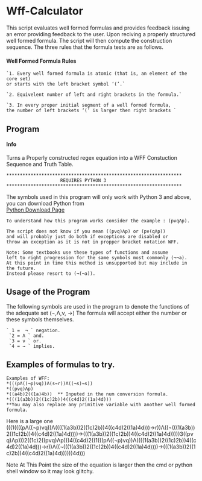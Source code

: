 # Wff-Calculator

This script evaluates well formed formulas and provides feedback issuing an error providing feedback to the user. 
Upon reciving a properly structured well formed formula. The script will then compute the construction sequence.
The three rules that the formula tests are as follows.

#### Well Formed Formula Rules
````
`1. Every well formed formula is atomic (that is, an element of the core set)
or starts with the left bracket symbol ‘(’.`

`2. Equivelent number of left and right brackets in the formula.`

`3. In every proper initial segment of a well formed formula, 
the number of left brackets ‘(’ is larger then right brackets `
````

## Program 
#### Info
Turns a Properly constructed regex equation into a WFF Constuction Sequence and Truth Table. 
````
*****************************************************************
                    REQUIRES PYTHON 3 
*****************************************************************
````
The symbols used in this program will only work with Python 3 
and above, you can download Python from  
[Python Download Page](https://www.python.org/downloads/)
````
To understand how this program works consider the example : (pνqΛp). 

The script does not know if you mean ((pνq)Λp) or (pν(qΛp)) 
and will probably just do both if exceptions are disabled or 
throw an exception as it is not in propper bracket notation WFF. 

Note: Some textbooks use these types of functions and assume 
left to right progression for the same symbols most commonly (¬¬a).
At this point in time this method is unsupported but may include in the future. 
Instead please resort to (¬(¬a)).
 ````
## Usage of the  Program
The following symbols are used in the program to denote the functions of the adequate set (¬,Λ,ν, →)
The formula will accept either the number or these symbols themselves.
````
` 1 =  ¬ ` negation.
 `2 = Λ ` and.
 `3 = ν ` or.
 `4 = → ` implies.
 ````
## Examples of formulas to try.
````
Examples of WFF:
*(((pΛ((¬p)νq))Λ(s→r))Λ((¬s)→s))
*((pνq)Λp)
*((a4b)2((1a)4b))  ** Inputed in the num conversion formula. 
*(((1(a3b))2((1c)2b))4((c4d)2((1a)4d))) 
**You may also replace any primitive variable with another well formed formula.
````
Here is a large one
(((1((((pΛ((¬p)νq))Λ((((1(a3b))2((1c)2b))4((c4d)2((1a)4d)))→r))Λ((¬(((1(a3b))2((1c)2b))4((c4d)2((1a)4d))))→(((1(a3b))2((1c)2b))4((c4d)2((1a)4d)))))3((pνq)Λp)))2((1c)2((pνq)Λp)))4((c4d)2((1(((pΛ((¬p)νq))Λ((((1(a3b))2((1c)2b))4((c4d)2((1a)4d)))→r))Λ((¬(((1(a3b))2((1c)2b))4((c4d)2((1a)4d))))→(((1(a3b))2((1c)2b))4((c4d)2((1a)4d))))))4d)))

Note At This Point the size of the equation is larger then the cmd or python shell window so it may look glitchy. 


